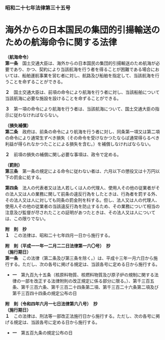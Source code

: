 ### 昭和二十七年法律第三十五号  
# 海外からの日本国民の集団的引揚輸送のための航海命令に関する法律  
  
**（航海命令）**  
**第一条**　国土交通大臣は、海外からの日本国民の集団的引揚輸送のため航海が必要であり、かつ、契約により当該航海を行う者を得ることが困難である場合においては、船舶運航事業を営む者に対し、航路及び船舶を指定して、当該航海を行うことを命ずることができる。  
  
**２**　国土交通大臣は、前項の命令により航海を行う者に対し、当該船舶について当該航海に必要な施設を設けることを命ずることができる。  
  
**３**　第一項の命令により航海を行う者は、当該航海について、国土交通大臣の指示に従わなければならない。  
  
**（損失補償）**  
**第二条**　政府は、前条の命令により航海を行う者に対し、同条第一項又は第二項の命令により通常生ずべき損失（その命令を受けなかつたならば通常得らるべき利益が得られなかつたことによる損失を含む。）を補償しなければならない。  
  
**２**　前項の損失の補償に関し必要な事項は、政令で定める。  
  
**（罰則）**  
**第三条**　第一条の規定による命令に従わない者は、六月以下の懲役又は十万円以下の罰金に処する。  
  
**第四条**　法人の代表者又は法人若しくは人の代理人、使用人その他の従業者がその法人又は人の業務に関して前条の違反行為をしたときは、行為者を罰する外、その法人又は人に対しても同条の罰金刑を科する。但し、法人又は人の代理人、使用人その他の従業者の当該違反行為を防止するため、その業務について相当の注意及び監督が尽されたことの証明があつたときは、その法人又は人については、この限りでない。  
  
**附　則　抄**  
**１**　この法律は、昭和二十七年四月一日から施行する。  
  
**附　則（平成一一年一二月二二日法律第一六〇号）　抄**  
**（施行期日）**  
**第一条**　この法律（第二条及び第三条を除く。）は、平成十三年一月六日から施行する。ただし、次の各号に掲げる規定は、当該各号に定める日から施行する。  
* **一**　第九百九十五条（核原料物質、核燃料物質及び原子炉の規制に関する法律の一部を改正する法律附則の改正規定に係る部分に限る。）、第千三百五条、第千三百六条、第千三百二十四条第二項、第千三百二十六条第二項及び第千三百四十四条の規定公布の日  
  
**附　則（令和四年六月一七日法律第六八号）　抄**  
**（施行期日）**  
**１**　この法律は、刑法等一部改正法施行日から施行する。ただし、次の各号に掲げる規定は、当該各号に定める日から施行する。  
* **一**　第五百九条の規定公布の日  
  
